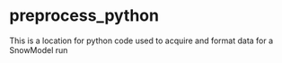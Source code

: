 # preprocess_python
This is a location for python code used to acquire and format data for a SnowModel run

